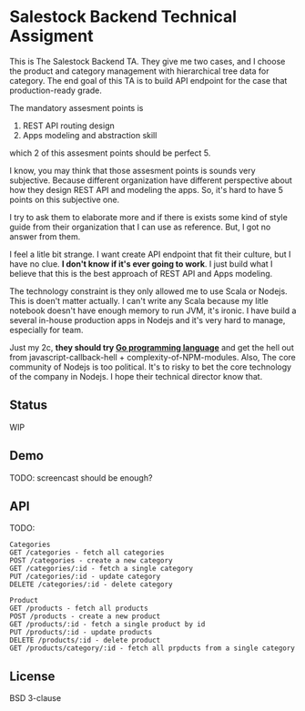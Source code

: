 # Salestock Backend Technical Assigment
This is The Salestock Backend TA. They give me two cases, and I choose the product and category management with hierarchical tree data for category. The end goal of this TA is to build API endpoint for the case that production-ready grade.

The mandatory assesment points is

1. REST API routing design
2. Apps modeling and abstraction skill

which 2 of this assesment points should be perfect 5. 

I know, you may think that those assesment points is sounds very subjective. Because different organization have different perspective about how they design REST API and modeling the apps. So, it's hard to have 5 points on this subjective one.

I try to ask them to elaborate more and if there is exists some kind of style guide from their organization that I can use as reference. But, I got no answer from them.

I feel a litle bit strange. I want create API endpoint that fit their culture, but I have no clue. **I don't know if it's ever going to work**. I just build what I believe that this is the best approach of REST API and Apps modeling.

The technology constraint is they only allowed me to use Scala or Nodejs. This is doen't matter actually. I can't write any Scala because my litle notebook doesn't have enough memory to run JVM, it's ironic. I have build a several in-house production apps in Nodejs and it's very hard to manage, especially for team. 

Just my 2c, **they should try [Go programming language](https://golang.org)** and get the hell out from javascript-callback-hell + complexity-of-NPM-modules. Also, The core community of Nodejs is too political. It's to risky to bet the core technology of the company in Nodejs. I hope their technical director know that.

## Status
WIP

## Demo

TODO: screencast should be enough?

## API

TODO:

```
Categories
GET /categories - fetch all categories
POST /categories - create a new category
GET /categories/:id - fetch a single category
PUT /categories/:id - update category
DELETE /categories/:id - delete category

Product
GET /products - fetch all products
POST /products - create a new product
GET /products/:id - fetch a single product by id
PUT /products/:id - update products
DELETE /products/:id - delete product
GET /products/category/:id - fetch all prpducts from a single category
```

## License
BSD 3-clause
